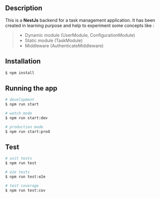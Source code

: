 ## Description

This is a **NestJs** backend for a task management application. It has been created in learning purpose and help to experiment some concepts like :
>* Dynamic module (UserModule, ConfigurationModule)
>* Static module (TaskModule)
>* Middleware (AuthenticateMiddleware)

## Installation

```bash
$ npm install
```

## Running the app

```bash
# development
$ npm run start

# watch mode
$ npm run start:dev

# production mode
$ npm run start:prod
```

## Test

```bash
# unit tests
$ npm run test

# e2e tests
$ npm run test:e2e

# test coverage
$ npm run test:cov
```
